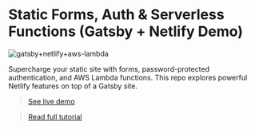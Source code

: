 # Static Forms, Auth & Serverless Functions (Gatsby + Netlify Demo)

![gatsby+netlify+aws-lambda](https://snipcart.com/media/203604/gatsby-netlify-aws-lambda.jpg)

Supercharge your static site with forms, password-protected authentication, and AWS Lambda functions. This repo explores powerful Netlify features on top of a Gatsby site.

> [See live demo](https://gatsby-netlify-snipcart.netlify.com/)

> [Read full tutorial](https://snipcart.com/blog/static-forms-serverless-gatsby-netlify)
